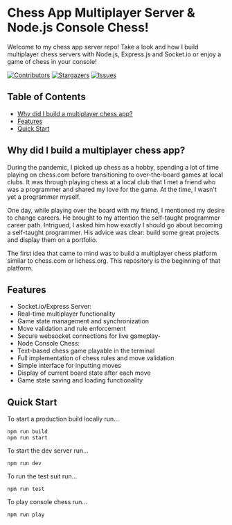 # Chess App Multiplayer Server & Node.js Console Chess!

Welcome to my chess app server repo! Take a look and how I build multiplayer chess servers with Node.js, Express.js and Socket.io or enjoy a game of chess in your console!

<!-- [![Live Project Screenshot](/public/images/estimate-generator-img.png)](https://estimategeneratorapp.com/) -->

[![Contributors][contributors-shield]][contributors-url]
[![Stargazers][stars-shield]][stars-url]
[![Issues][issues-shield]][issues-url]

<!-- [![Live Demo](https://img.shields.io/badge/Live-Demo-brightgreen?style=for-the-badge)](https://estimategeneratorapp.com/) -->

## Table of Contents

- [Why did I build a multiplayer chess app?](#why-did-i-build-estimate-generator)
- [Features](#features)
- [Quick Start](#quick-start)

[contributors-shield]: https://img.shields.io/github/contributors/MikeLautensack/Estimate-Generator.svg?style=for-the-badge
[contributors-url]: https://github.com/MikeLautensack/Chess-Multiplayer-Server/graphs/contributors
[stars-shield]: https://img.shields.io/github/stars/MikeLautensack/Chess-Multiplayer-Server.svg?style=for-the-badge
[stars-url]: https://github.com/MikeLautensack/Chess-Multiplayer-Server/stargazers
[issues-shield]: https://img.shields.io/github/issues/MikeLautensack/Chess-Multiplayer-Server.svg?style=for-the-badge
[issues-url]: https://github.com/MikeLautensack/Chess-Multiplayer-Server/issues

## Why did I build a multiplayer chess app?

During the pandemic, I picked up chess as a hobby, spending a lot of time playing on chess.com before transitioning to over-the-board games at local clubs. It was through playing chess at a local club that I met a friend who was a programmer and shared my love for the game. At the time, I wasn't yet a programmer myself.

One day, while playing over the board with my friend, I mentioned my desire to change careers. He brought to my attention the self-taught programmer career path. Intrigued, I asked him how exactly I should go about becoming a self-taught programmer. His advice was clear: build some great projects and display them on a portfolio.

The first idea that came to mind was to build a multiplayer chess platform similar to chess.com or lichess.org. This repository is the beginning of that platform.

## Features

- Socket.io/Express Server:
- Real-time multiplayer functionality
- Game state management and synchronization
- Move validation and rule enforcement
- Secure websocket connections for live gameplay-
- Node Console Chess:
- Text-based chess game playable in the terminal
- Full implementation of chess rules and move validation
- Simple interface for inputting moves
- Display of current board state after each move
- Game state saving and loading functionality

## Quick Start

To start a production build locally run...

```
npm run build
npm run start
```

To start the dev server run...

```
npm run dev
```

To run the test suit run...

```
npm run test
```

To play console chess run...

```
npm run play
```
